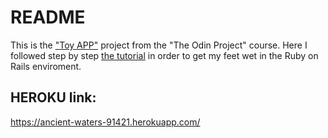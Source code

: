 # README

This is the ["Toy APP"](https://www.theodinproject.com/courses/ruby-on-rails/lessons/getting-your-feet-wet) project from the "The Odin Project" course.
Here I followed step by step [the tutorial](https://www.railstutorial.org/book/toy_app) in order to get my feet wet in the Ruby on Rails enviroment.

## HEROKU link:
https://ancient-waters-91421.herokuapp.com/
